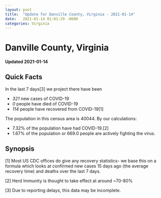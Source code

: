 ```yaml
---
layout: post
title:  "Update for Danville County, Virginia - 2021-01-14"
date:   2021-01-14 01:01:29 -0600
categories: Virginia
---
```


# Danville County, Virginia
#### Updated 2021-01-14

## Quick Facts

In the last 7 days[3] we project there have been
- *321* new cases of COVID-19
- *0* people have died of COVID-19
- *114* people have recovered from COVID-19[1]

The population in this census area is 40044. By our calculations:
- 7.32% of the population have had COVID-19.[2]
- 1.67% of the population or 669.0 people are actively fighting the virus.

## Synopsis




[1] Most US CDC offices do give any recovery statistics- we base this on a formula which looks at confirmed new cases
15 days ago (the average recovery time) and deaths over the last 7 days.

[2] Herd Immunity is thought to take effect at around ~70-80%

[3] Due to reporting delays, this data may be incomplete.
 
    